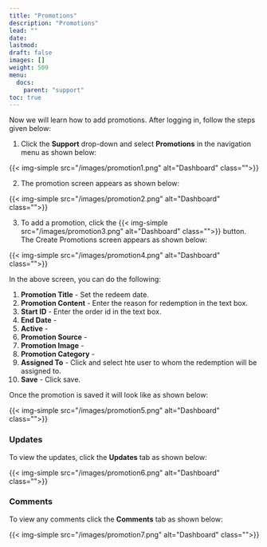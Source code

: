 ```yaml
---
title: "Promotions"
description: "Promotions"
lead: ""
date:
lastmod:
draft: false
images: []
weight: 509
menu:
  docs:
    parent: "support"
toc: true
---
```


Now we will learn how to add promotions. After logging in, follow the steps given below:

1.	Click the **Support** drop-down and select **Promotions** in the navigation menu as shown below:

 {{< img-simple src="/images/promotion1.png"  alt="Dashboard" class="">}}

2.	The promotion screen appears as shown below:

 {{< img-simple src="/images/promotion2.png"  alt="Dashboard" class="">}}

3.	To add a promotion, click the  {{< img-simple src="/images/promotion3.png"  alt="Dashboard" class="">}} button. The Create Promotions screen appears as shown below:

{{< img-simple src="/images/promotion4.png"  alt="Dashboard" class="">}}

In the above screen, you can do the following:
1. **Promotion Title** - Set the redeem date.
2. **Promotion Content** - Enter the reason for redemption in the text box.
3. **Start ID** - Enter the order id in the text box.
4. **End Date** -
5. **Active** -
6. **Promotion Source** -
7. **Promotion Image** -
8. **Promotion Category** -
9. **Assigned To** - Click and select hte user to whom the redemption will be assigned to.
10. **Save** - Click save.

Once the promotion is saved it will look like as shown below:

{{< img-simple src="/images/promotion5.png"  alt="Dashboard" class="">}}

### Updates

To view the updates, click the **Updates** tab as shown below:

{{< img-simple src="/images/promotion6.png"  alt="Dashboard" class="">}}

### Comments

To view any comments click the **Comments** tab as shown below:

{{< img-simple src="/images/promotion7.png"  alt="Dashboard" class="">}}
